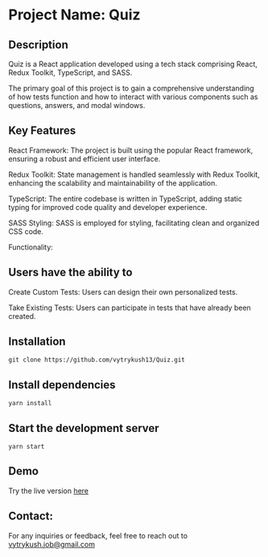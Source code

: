 # Project Name: Quiz
## Description

Quiz is a React application developed using a tech stack comprising React, Redux Toolkit, TypeScript, and SASS.

The primary goal of this project is to gain a comprehensive understanding of how tests function and how to interact with various components such as questions, answers, and modal windows.

## Key Features

React Framework: The project is built using the popular React framework, ensuring a robust and efficient user interface.


Redux Toolkit: State management is handled seamlessly with Redux Toolkit, enhancing the scalability and maintainability of the application.

TypeScript: The entire codebase is written in TypeScript, adding static typing for improved code quality and developer experience.

SASS Styling: SASS is employed for styling, facilitating clean and organized CSS code.


Functionality:

## Users have the ability to

Create Custom Tests: Users can design their own personalized tests.

Take Existing Tests: Users can participate in tests that have already been created.

## Installation
```
git clone https://github.com/vytrykush13/Quiz.git
```

## Install dependencies
```
yarn install
```

## Start the development server
```
yarn start
```

## Demo
Try the live version [here](https://quiz-tawny-zeta.vercel.app)

## Contact:

For any inquiries or feedback, feel free to reach out to vytrykush.job@gmail.com




